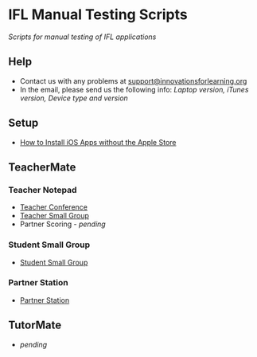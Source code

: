 # IFL Manual Testing Scripts

*Scripts for manual testing of IFL applications*

## Help

* Contact us with any problems at <support@innovationsforlearning.org>
* In the email, please send us the following info: *Laptop version, iTunes version, Device type and version*

## Setup

* [How to Install iOS Apps without the Apple Store](https://github.com/innovationsforlearning/manual-testing-scripts/blob/master/how_to_install_teachermate_apps.md)

## TeacherMate

### Teacher Notepad

* [Teacher Conference](https://github.com/innovationsforlearning/manual-testing-scripts/blob/master/teachermate-teacher_notepad-teacher_conference_testing_scripts.md)
* [Teacher Small Group](https://github.com/innovationsforlearning/manual-testing-scripts/blob/master/teacher_notepad-teacher_small_group_testing_scripts.md)
* Partner Scoring - *pending*

### Student Small Group

* [Student Small Group](https://github.com/innovationsforlearning/manual-testing-scripts/blob/master/teachermate-student_small_group.md)

### Partner Station

* [Partner Station](https://github.com/innovationsforlearning/manual-testing-scripts/blob/master/teachermate-partnerstation_testing_scripts.md)

## TutorMate

* *pending*
